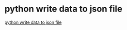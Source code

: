 # python write data to json file
[python write data to json file](https://aiwithcloud.com/2022/09/19/python_write_data_to_json_file/)